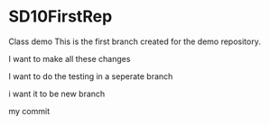 # SD10FirstRep

Class demo
This is the first branch created for the demo repository.

I want to make all these changes

I want to do the testing in a seperate branch

i want it to be new branch

my commit
